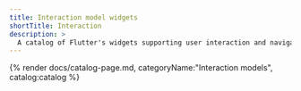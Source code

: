 ```yaml
---
title: Interaction model widgets
shortTitle: Interaction
description: >
  A catalog of Flutter's widgets supporting user interaction and navigation.
---
```


{% render docs/catalog-page.md, categoryName:"Interaction models", catalog:catalog %}
